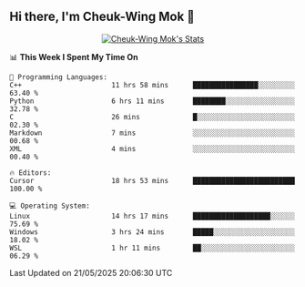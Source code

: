 ## Hi there, I'm Cheuk-Wing Mok 👋

<!--
**mozro0327/mozro0327** is a ✨ _special_ ✨ repository because its `README.md` (this file) appears on your GitHub profile.

Here are some ideas to get you started:

- 🔭 I’m currently working on ...
- 🌱 I’m currently learning ...
- 👯 I’m looking to collaborate on ...
- 🤔 I’m looking for help with ...
- 💬 Ask me about ...
- 📫 How to reach me: ...
- 😄 Pronouns: ...
- ⚡ Fun fact: ...
-->

<p align="center">
  <a href="https://github.com/mozro0327" class="rich-diff-level-one">
    <img src="https://github-readme-stats.vercel.app/api?username=mozro0327&title_color=333&text_color=777" alt="Cheuk-Wing Mok's Stats" >
    <!-- &hide=issues
    <img src="https://github-readme-stats.vercel.app/api?username=mozro0327&hide=issues&title_color=333&text_color=777" alt="Cheuk-Wing Mok's Stats" >
    -->
  </a>
</p>

<!--START_SECTION:waka-->
📊 **This Week I Spent My Time On** 

```text
💬 Programming Languages: 
C++                      11 hrs 58 mins      ████████████████░░░░░░░░░   63.40 % 
Python                   6 hrs 11 mins       ████████░░░░░░░░░░░░░░░░░   32.78 % 
C                        26 mins             █░░░░░░░░░░░░░░░░░░░░░░░░   02.30 % 
Markdown                 7 mins              ░░░░░░░░░░░░░░░░░░░░░░░░░   00.68 % 
XML                      4 mins              ░░░░░░░░░░░░░░░░░░░░░░░░░   00.40 % 

🔥 Editors: 
Cursor                   18 hrs 53 mins      █████████████████████████   100.00 % 

💻 Operating System: 
Linux                    14 hrs 17 mins      ███████████████████░░░░░░   75.69 % 
Windows                  3 hrs 24 mins       █████░░░░░░░░░░░░░░░░░░░░   18.02 % 
WSL                      1 hr 11 mins        ██░░░░░░░░░░░░░░░░░░░░░░░   06.29 % 
```


 Last Updated on 21/05/2025 20:06:30 UTC
<!--END_SECTION:waka-->
